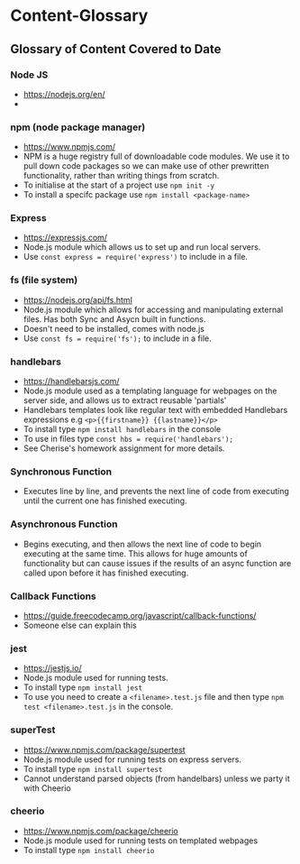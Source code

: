# Content-Glossary
## Glossary of Content Covered to Date

### Node JS 
- https://nodejs.org/en/
- 

### npm (node package manager)
- https://www.npmjs.com/
- NPM is a huge registry full of downloadable code modules. We use it to pull down code packages so we can make use of other prewritten functionality, rather than writing things from scratch. 
- To initialise at the start of a project use `npm init -y`
- To install a specifc package use `npm install <package-name>`

### Express 
- https://expressjs.com/
- Node.js module which allows us to set up and run local servers. 
- Use `const express = require('express')` to include in a file.


### fs (file system) 
- https://nodejs.org/api/fs.html
- Node.js module which allows for accessing and manipulating external files. Has both Sync and Asycn built in functions.
- Doesn't need to be installed, comes with node.js
- Use `const fs = require('fs');` to include in a file.

### handlebars 
- https://handlebarsjs.com/
- Node.js module used as a templating language for webpages on the server side, and allows us to extract reusable 'partials'
- Handlebars templates look like regular text with embedded Handlebars expressions e.g `<p>{{firstname}} {{lastname}}</p>`
- To install type `npm install handlebars` in the console
- To use in files type `const hbs = require('handlebars');`
- See Cherise's homework assignment for more details.

### Synchronous Function
- Executes line by line, and prevents the next line of code from executing until the current one has finished executing.

### Asynchronous Function
- Begins executing, and then allows the next line of code to begin executing at the same time. This allows for huge amounts of functionality but can cause issues if the results of an async function are called upon before it has finished executing.

### Callback Functions
- https://guide.freecodecamp.org/javascript/callback-functions/
- Someone else can explain this

### jest
- https://jestjs.io/
- Node.js module used for running tests.
- To install type `npm install jest`
- To use you need to create a `<filename>.test.js` file and then type `npm test <filename>.test.js` in the console.

### superTest 
- https://www.npmjs.com/package/supertest
- Node.js module used for running tests on express servers.
- To install type `npm install supertest`
- Cannot understand parsed objects (from handelbars) unless we party it with Cheerio

### cheerio 
- https://www.npmjs.com/package/cheerio
- Node.js module used for running tests on templated webpages
- To install type `npm install cheerio`






